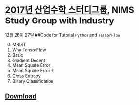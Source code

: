 # [2017년 산업수학 스터디그룹](sgi.icim.or.kr), NIMS Study Group with Industry

12월 26이 27일 
##Code for Tutorial `Python` and `TensorFlow`

0. MNIST
1. Why TensorFlow
2. Basic
3. Gradient Decent
4. Mean Square Error
5. Mean Square Error 2
6. Cross Entropy
7. Binary Classification


## [Download](https://mjgim.icim.or.kr/data/study_group_2017.zip)
